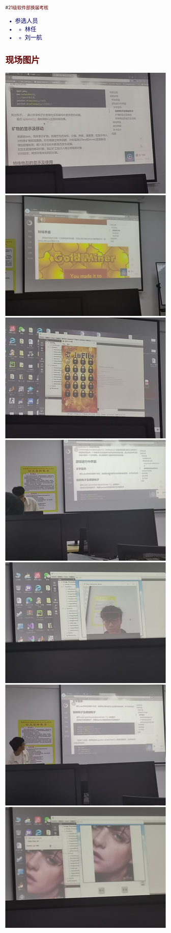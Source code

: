 #<font color="#660000">21级软件部换届考核 </font>

<font face="黑体" size= 4 color="#000066">

* 参选人员
* * 林任
* * 刘一航
## <font color="#660000">现场图片</font>
![avatar](./images/1.jpg)
![avatar](./images/2.jpg)
![avatar](./images/3.jpg)
![avatar](./images/4.jpg)
![avatar](./images/5.jpg)
![avatar](./images/6.jpg)
![avatar](./images/7.jpg)

